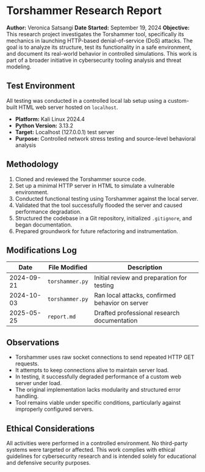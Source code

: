 # Torshammer Research Report

**Author:** Veronica Satsangi
**Date Started:** September 19, 2024
**Objective:** This research project investigates the Torshammer tool, specifically its mechanics in launching HTTP-based denial-of-service (DoS) attacks. The goal is to analyze its structure, test its functionality in a safe environment, and document its real-world behavior in controlled simulations. This work is part of a broader initiative in cybersecurity tooling analysis and threat modeling.

## Test Environment

All testing was conducted in a controlled local lab setup using a custom-built HTML web server hosted on `localhost`.
  
- **Platform:** Kali Linux 2024.4  
- **Python Version:** 3.13.2  
- **Target:** Localhost (127.0.0.1) test server  
- **Purpose:** Controlled network stress testing and source-level behavioral analysis

## Methodology

1. Cloned and reviewed the Torshammer source code.
2. Set up a minimal HTTP server in HTML to simulate a vulnerable environment.
3. Conducted functional testing using Torshammer against the local server.
4. Validated that the tool successfully flooded the server and caused performance degradation.
5. Structured the codebase in a Git repository, initialized `.gitignore`, and began documentation.
6. Prepared groundwork for future refactoring and instrumentation.

## Modifications Log

| Date       | File Modified      | Description                                       |
|------------|--------------------|---------------------------------------------------|
| 2024-09-21 | `torshammer.py`    | Initial review and preparation for testing        |
| 2024-10-03 | `torshammer.py`    | Ran local attacks, confirmed behavior on server   |
| 2025-05-25 | `report.md`        | Drafted professional research documentation       |

## Observations

- Torshammer uses raw socket connections to send repeated HTTP GET requests.
- It attempts to keep connections alive to maintain server load.
- In testing, it successfully degraded performance of a custom web server under load.
- The original implementation lacks modularity and structured error handling.
- Tool remains viable under specific conditions, particularly against improperly configured servers.

## Ethical Considerations

All activities were performed in a controlled environment. No third-party systems were targeted or affected. This work complies with ethical guidelines for cybersecurity research and is intended solely for educational and defensive security purposes.

